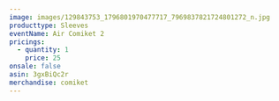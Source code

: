 ```yaml
---
image: images/129843753_1796801970477717_7969837821724801272_n.jpg
producttype: Sleeves
eventName: Air Comiket 2
pricings:
  - quantity: 1
    price: 25
onsale: false
asin: 3gxBiQc2r
merchandise: comiket
---
```

